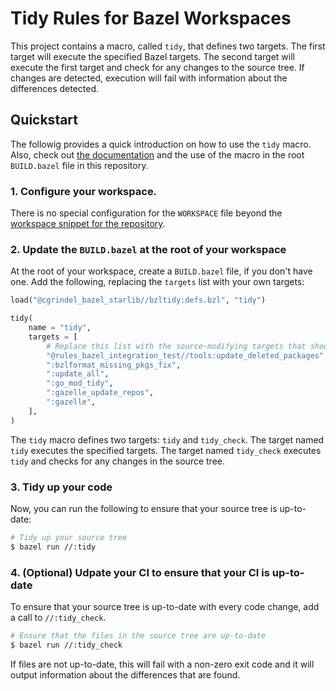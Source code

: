 # Tidy Rules for Bazel Workspaces

This project contains a macro, called `tidy`, that defines two targets. The first target will
execute the specified Bazel targets. The second target will execute the first target and check for
any changes to the source tree. If changes are detected, execution will fail with information about
the differences detected.

## Quickstart

The followig provides a quick introduction on how to use the `tidy` macro. Also, check
out [the documentation](/doc/bzltidy/) and the use of the macro in the root `BUILD.bazel`
file in this repository.

### 1. Configure your workspace.

There is no special configuration for the `WORKSPACE` file beyond the [workspace snippet for the
repository](/README.md#workspace-configuration).

### 2. Update the `BUILD.bazel` at the root of your workspace

At the root of your workspace, create a `BUILD.bazel` file, if you don't have one. Add the
following, replacing the `targets` list with your own targets:

```python
load("@cgrindel_bazel_starlib//bzltidy:defs.bzl", "tidy")

tidy(
    name = "tidy",
    targets = [
        # Replace this list with the source-modifying targets that should be executed.
        "@rules_bazel_integration_test//tools:update_deleted_packages",
        ":bzlformat_missing_pkgs_fix",
        ":update_all",
        ":go_mod_tidy",
        ":gazelle_update_repos",
        ":gazelle",
    ],
)
```

The `tidy` macro defines two targets: `tidy` and `tidy_check`. The target named `tidy` executes the
specified targets. The target named `tidy_check` executes `tidy` and checks for any changes in the
source tree.

### 3. Tidy up your code

Now, you can run the following to ensure that your source tree is up-to-date:

```sh
# Tidy up your source tree
$ bazel run //:tidy
```

### 4. (Optional) Udpate your CI to ensure that your CI is up-to-date

To ensure that your source tree is up-to-date with every code change, add a call to `//:tidy_check`.

```sh
# Ensure that the files in the source tree are up-to-date
$ bazel run //:tidy_check
```

If files are not up-to-date, this will fail with a non-zero exit code and it will output information
about the differences that are found.
